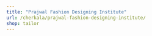 ```yaml
---
title: "Prajwal Fashion Designing Institute"
url: /cherkala/prajwal-fashion-designing-institute/
shop: tailor
---
```

